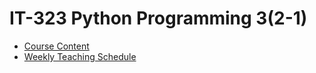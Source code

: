 # IT-323 Python Programming 3(2-1)

- [Course Content](https://drive.google.com/file/d/13FcS9OFdu7pT1ZFcPXnzfd2UpCAWmBbd/view?usp=drive_link)
- [Weekly Teaching Schedule](docs/weekly-schedule-it-323.md)